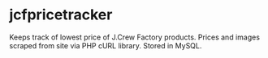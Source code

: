 jcfpricetracker
===============

Keeps track of lowest price of J.Crew Factory products. Prices and images scraped from site via PHP cURL library. Stored in MySQL.
